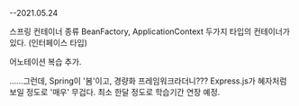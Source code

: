 --2021.05.24



스프링 컨테이너 종류
BeanFactory, ApplicationContext 두가지 타입의 컨테이너가 있다.
(인터페이스 타입)

어노테이션 복습 추가.

......그런데,
Spring이 '봄'이고, 경량화 프레임워크라더니???
Express.js가 혜자처럼 보일 정도로 '매우' 무겁다.
최소 한달 정도로 학습기간 연장 예정.


